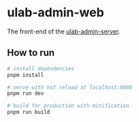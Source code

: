 # ulab-admin-web
The front-end of the [ulab-admin-server](https://github.com/Xuanfq/ulab-admin-server.git).

## How to run

```bash
# install dependencies
pnpm install

# serve with hot reload at localhost:8080
pnpm run dev

# build for production with minification
pnpm run build
```
